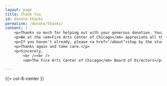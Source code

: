 ```yaml
---
layout: page
title: Thank You
id: donate-thanks
permalink: /donate/thanks/
content: |
    <p>Thanks so much for helping out with your generous donation. Your transaction has been completed, and a receipt for your purchase has been emailed to you.</p>
    <p>We at the <em>Fire Arts Center of Chicago</em> appreciate all the help we can get and it is thanks to the help of people like you that we are able to keep going strong.</p>
    <p>If you haven't already, please <a href="/about">stop by the studio</a> and see what your donation has helped to promote. We hope to see you there.</p>
    <p>Thanks again and take care.</p>
    <p>Sincerely,
        <br /><br />
        <em>The Fire Arts Center of Chicago</em> Board of Directors</p>

---
```


{{> col-8-center }}
